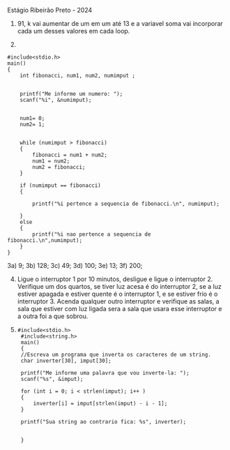 Estágio Ribeirão Preto - 2024

1) 91, k vai aumentar de um em um até 13 e a variavel soma vai incorporar cada um desses valores em cada loop.

2) 
```
#include<stdio.h>
main()
{
	int fibonacci, num1, num2, numimput ;
	
	
	printf("Me informe um numero: ");
	scanf("%i", &numimput);
	
	
	num1= 0;
	num2= 1;
	
	
	while (numimput > fibonacci)
	{
		fibonacci = num1 + num2;
		num1 = num2;
		num2 = fibonacci;
	}
	
	if (numimput == fibonacci)
	{
		
		printf("%i pertence a sequencia de fibonacci.\n", numimput);
		
	}
	else
	{
		printf("%i nao pertence a sequencia de fibonacci.\n",numimput);
	}	
}
```
3a) 9;
3b) 128;
3c) 49;
3d) 100;
3e) 13;
3f) 200;

4) Ligue o interruptor 1 por 10 minutos, desligue e ligue o interruptor 2. Verifique um dos quartos, se tiver luz acesa é do interruptor 2, se a luz estiver apagada e estiver quente é o interruptor 1, e se estiver frio é o interruptor 3. Acenda qualquer outro interruptor e verifique as salas, a sala que estiver com luz ligada sera a sala que usara esse interruptor e a outra foi a que sobrou.

5) ```
   #include<stdio.h>
	#include<string.h>
	main()
	{
	//Escreva um programa que inverta os caracteres de um string.
	char inverter[30], imput[30];
	
	printf("Me informe uma palavra que vou inverte-la: ");
	scanf("%s", &imput);
	
	for (int i = 0; i < strlen(imput); i++ )
	{
		inverter[i] = imput[strlen(imput) - i - 1];	
	}
	
	printf("Sua string ao contrario fica: %s", inverter);
	

	}
```

